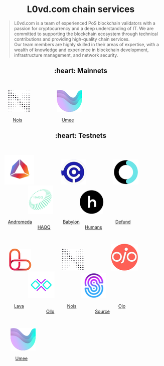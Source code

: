 <h1 align="center">L0vd.com chain services</h1>

> L0vd.com is a team of experienced PoS blockchain validators with a passion for cryptocurrency and a deep understanding of IT. We are committed to supporting the blockchain ecosystem through technical contributions and providing high-quality chain services. </br>
> Our team members are highly skilled in their areas of expertise, with a wealth of knowledge and experience in blockchain development, infrastructure management, and network security.


<h2 align="center">:heart: Mainnets</h2>

<p>&nbsp;</p>

$~~~~$ <img src="https://raw.githubusercontent.com/L0vd/image-content/main/gitbook-logos/nois_black.svg" width="70"> $~~~~~~~~~~~~~~~~~~~~$ <img src="https://raw.githubusercontent.com/L0vd/image-content/main/gitbook-logos/umee.svg" width="80">

$~~~~~~~~$ [Nois](mainnets/nois/) $~~~~~~~~~~~~~~~~~~~~~~~~~~~~~~$ [Umee](mainnets/umee/)

<h2 align="center">:heart: Testnets</h2>

<p>&nbsp;</p>

$~$ <img src="https://raw.githubusercontent.com/L0vd/image-content/main/gitbook-logos/andromeda.png" width="95"> $~~~~~~~~~~~~~~~~~~~~$ <img src="https://raw.githubusercontent.com/L0vd/image-content/main/gitbook-logos/babylon.png" width="80"> $~~~~~~~~~~~~~~~~~~~~$ <img src="https://raw.githubusercontent.com/L0vd/image-content/main/gitbook-logos/defund.png" width="80"> $~~~~~~~~~~~~~~~~~~~~$ <img src="https://raw.githubusercontent.com/L0vd/image-content/main/gitbook-logos/haqq.svg" width="80"> $~~~~~~~~~~~~~~~~~~~~$ <img src="https://raw.githubusercontent.com/L0vd/image-content/main/gitbook-logos/humans.png" width="75"> 

$~~~~$ [Andromeda](testnets/andromeda/)$~~~~~~~~~~~~~~~~~~~~~~~~$ [Babylon](testnets/baylon/) $~~~~~~~~~~~~~~~~~~~~~~~~~~~$ [Defund](testnets/defund/) $~~~~~~~~~~~~~~~~~~~~~~~~~~~~$ [HAQQ](testnets/haqq/) $~~~~~~~~~~~~~~~~~~~~~~~~~~$ [Humans](testnets/humans/)

<p>&nbsp;</p>


$~~~~~$ <img src="https://raw.githubusercontent.com/L0vd/image-content/main/gitbook-logos/lava.svg" width="70"> $~~~~~~~~~~~~~~~~~~~~~~~$ <img src="https://raw.githubusercontent.com/L0vd/image-content/main/gitbook-logos/nois_black.svg" width="70"> $~~~~~~~~~~~~~~~~~~~~$ <img src="https://raw.githubusercontent.com/L0vd/image-content/main/gitbook-logos/ojo.png" width="85"> $~~~~~~~~~~~~~~~~~~~~$ <img src="https://raw.githubusercontent.com/L0vd/image-content/main/gitbook-logos/ollo.png" width="85"> $~~~~~~~~~~~~~~~~~~~~$ <img src="https://raw.githubusercontent.com/L0vd/image-content/main/gitbook-logos/source.png" width="80"> 


$~~~~~~~~~$ [Lava](testnets/lava/) $~~~~~~~~~~~~~~~~~~~~~~~~~~~~~~~~~$ [Nois](testnets/nois/) $~~~~~~~~~~~~~~~~~~~~~~~~~~~~~~~~$ [Ojo](testnets/ojo/) $~~~~~~~~~~~~~~~~~~~~~~~~~~~~~~~~~~~$ [Ollo](testnets/ollo/) $~~~~~~~~~~~~~~~~~~~~~~~~~~~~~~~$ [Source](testnets/source/)

<p>&nbsp;</p>

$~~~~~~$ <img src="https://raw.githubusercontent.com/L0vd/image-content/main/gitbook-logos/umee.svg" width="80"> 

$~~~~~~~~~~$ [Umee](testnets/umee/)
